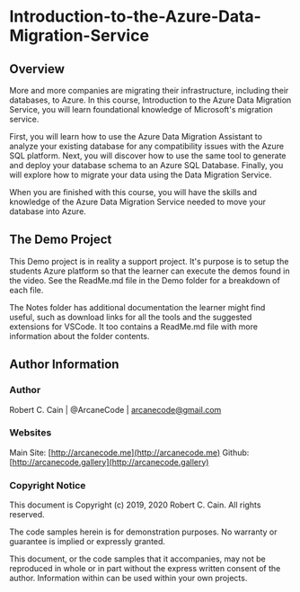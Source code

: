 # Introduction-to-the-Azure-Data-Migration-Service

## Overview

More and more companies are migrating their infrastructure, including their databases, to Azure. In this course, Introduction to the Azure Data Migration Service, you will learn foundational knowledge of Microsoft's migration service.

First, you will learn how to use the Azure Data Migration Assistant to analyze your existing database for any compatibility issues with the Azure SQL platform. Next, you will discover how to use the same tool to generate and deploy your database schema to an Azure SQL Database. Finally, you will explore how to migrate your data using the Data Migration Service.

When you are finished with this course, you will have the skills and knowledge of the Azure Data Migration Service needed to move your database into Azure.

## The Demo Project

This Demo project is in reality a support project. It's purpose is to setup the students Azure platform so that the learner can execute the demos found in the video. See the ReadMe.md file in the Demo folder for a breakdown of each file.

The Notes folder has additional documentation the learner might find useful, such as download links for all the tools and the suggested extensions for VSCode. It too contains a ReadMe.md file with more information about the folder contents.

## Author Information

### Author

Robert C. Cain | @ArcaneCode | arcanecode@gmail.com

### Websites

Main Site: [http://arcanecode.me](http://arcanecode.me)
Github: [http://arcanecode.gallery](http://arcanecode.gallery)

### Copyright Notice

This document is Copyright (c) 2019, 2020 Robert C. Cain. All rights reserved.

The code samples herein is for demonstration purposes. No warranty or guarantee is implied or expressly granted.

This document, or the code samples that it accompanies, may not be reproduced in whole or in part without the express written consent of the author. Information within can be used within your own projects.
